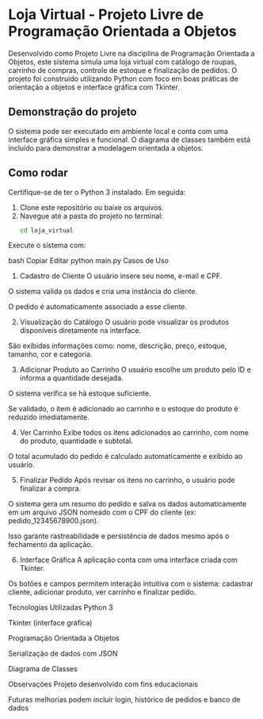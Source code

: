 # Loja Virtual - Projeto Livre de Programação Orientada a Objetos

Desenvolvido como Projeto Livre na disciplina de Programação Orientada a Objetos, este sistema simula uma loja virtual com catálogo de roupas, carrinho de compras, controle de estoque e finalização de pedidos. O projeto foi construído utilizando Python com foco em boas práticas de orientação a objetos e interface gráfica com Tkinter.

## Demonstração do projeto

O sistema pode ser executado em ambiente local e conta com uma interface gráfica simples e funcional. O diagrama de classes também está incluído para demonstrar a modelagem orientada a objetos.

## Como rodar

Certifique-se de ter o Python 3 instalado. Em seguida:

1. Clone este repositório ou baixe os arquivos.
2. Navegue até a pasta do projeto no terminal:
   ```bash
   cd loja_virtual
Execute o sistema com:

bash
Copiar
Editar
python main.py
Casos de Uso
1. Cadastro de Cliente
O usuário insere seu nome, e-mail e CPF.

O sistema valida os dados e cria uma instância do cliente.

O pedido é automaticamente associado a esse cliente.

2. Visualização do Catálogo
O usuário pode visualizar os produtos disponíveis diretamente na interface.

São exibidas informações como: nome, descrição, preço, estoque, tamanho, cor e categoria.

3. Adicionar Produto ao Carrinho
O usuário escolhe um produto pelo ID e informa a quantidade desejada.

O sistema verifica se há estoque suficiente.

Se validado, o item é adicionado ao carrinho e o estoque do produto é reduzido imediatamente.

4. Ver Carrinho
Exibe todos os itens adicionados ao carrinho, com nome do produto, quantidade e subtotal.

O total acumulado do pedido é calculado automaticamente e exibido ao usuário.

5. Finalizar Pedido
Após revisar os itens no carrinho, o usuário pode finalizar a compra.

O sistema gera um resumo do pedido e salva os dados automaticamente em um arquivo JSON nomeado com o CPF do cliente (ex: pedido_12345678900.json).

Isso garante rastreabilidade e persistência de dados mesmo após o fechamento da aplicação.

6. Interface Gráfica
A aplicação conta com uma interface criada com Tkinter.

Os botões e campos permitem interação intuitiva com o sistema: cadastrar cliente, adicionar produto, ver carrinho e finalizar pedido.

Tecnologias Utilizadas
Python 3

Tkinter (interface gráfica)

Programação Orientada a Objetos

Serialização de dados com JSON

Diagrama de Classes

Observações
Projeto desenvolvido com fins educacionais

Futuras melhorias podem incluir login, histórico de pedidos e banco de dados
